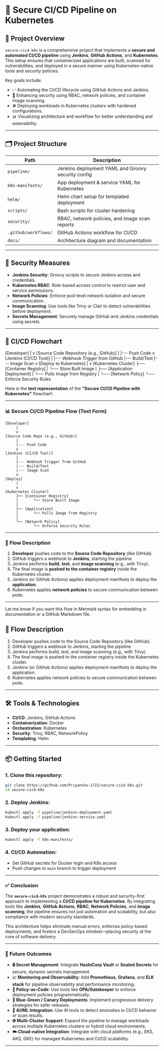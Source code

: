 # 🚀 Secure CI/CD Pipeline on Kubernetes 

## 🧩 Project Overview

`secure-cicd-k8s` is a comprehensive project that implements a **secure and automated CI/CD pipeline** using **Jenkins**, **GitHub Actions**, and **Kubernetes**. This setup ensures that containerized applications are built, scanned for vulnerabilities, and deployed in a secure manner using Kubernetes-native tools and security policies.

Key goals include:
- ✅ Automating the CI/CD lifecycle using GitHub Actions and Jenkins.
- 🔐 Enhancing security using RBAC, network policies, and container image scanning.
- ☸️ Deploying workloads in Kubernetes clusters with hardened configurations.
- 📊 Visualizing architecture and workflow for better understanding and extensibility.

---

## 🗂️ Project Structure

| Path                        | Description                                      |
|-----------------------------|--------------------------------------------------|
| `pipeline/`                | Jenkins deployment YAML and Groovy security config |
| `k8s-manifests/`           | App deployment & service YAML for Kubernetes     |
| `helm/`                    | Helm chart setup for templated deployment        |
| `scripts/`                 | Bash scripts for cluster hardening               |
| `security/`                | RBAC, network policies, and image scan reports   |
| `.github/workflows/`       | GitHub Actions workflow for CI/CD                |
| `docs/`                    | Architecture diagram and documentation           |

---

## 🔐 Security Measures

- **Jenkins Security**: Groovy scripts to secure Jenkins access and credentials.
- **Kubernetes RBAC**: Role-based access control to restrict user and service permissions.
- **Network Policies**: Enforce pod-level network isolation and secure communication.
- **Image Scanning**: Use tools like Trivy or Clair to detect vulnerabilities before deployment.
- **Secrets Management**: Securely manage GitHub and Jenkins credentials using secrets.

---

## 🔄 CI/CD Flowchart

[Developer]
     |
     v
[Source Code Repository (e.g., GitHub)]
     |
     |--- Push Code
     v
[Jenkins (CI/CD Tool)]
     |
     |--- Webhook Trigger from GitHub
     |--- Build/Test
     |--- Image Scan
     v
[Deploy to Kubernetes]
     |
     v
[Kubernetes Cluster]
     ├── [Container Registry]
     |       └── Store Built Image
     |
     ├── [Application Deployment]
     |       └── Pulls Image from Registry
     |
     └── [Network Policy]
             └── Enforce Security Rules

Here is the **text representation** of the **"Secure CI/CD Pipeline with Kubernetes"** flowchart:

---

### 📊 Secure CI/CD Pipeline Flow (Text Form)

```
[Developer]
     |
     v
[Source Code Repo (e.g., GitHub)]
     |
     |--- Push Code
     v
[Jenkins (CI/CD Tool)]
     |
     |--- Webhook Trigger from GitHub
     |--- Build/Test
     |--- Image Scan
     v
[Deploy]
     |
     v
[Kubernetes Cluster]
     ├── [Container Registry]
     |       └── Store Built Image
     |
     ├── [Application]
     |       └── Pulls Image from Registry
     |
     └── [Network Policy]
             └── Enforce Security Rules
```

---

### 🔁 Flow Description

1. **Developer** pushes code to the **Source Code Repository** (like GitHub).
2. GitHub triggers a webhook to **Jenkins**, starting the pipeline.
3. Jenkins performs **build**, **test**, and **image scanning** (e.g., with Trivy).
4. The final image is **pushed to the container registry** inside the Kubernetes cluster.
5. Jenkins (or GitHub Actions) applies deployment manifests to deploy the **application**.
6. Kubernetes applies **network policies** to secure communication between pods.

---

Let me know if you want this flow in Mermaid syntax for embedding in documentation or a GitHub Markdown file.

## 🔁 Flow Description

1. Developer pushes code to the Source Code Repository (like GitHub).
2. GitHub triggers a webhook to Jenkins, starting the pipeline.
3. Jenkins performs build, test, and image scanning (e.g., with Trivy).
4. The final image is pushed to the container registry inside the Kubernetes cluster.
5. Jenkins (or GitHub Actions) applies deployment manifests to deploy the application.
6. Kubernetes applies network policies to secure communication between pods.

---

## 🛠️ Tools & Technologies

- **CI/CD**: Jenkins, GitHub Actions
- **Containerization**: Docker
- **Orchestration**: Kubernetes
- **Security**: Trivy, RBAC, NetworkPolicy
- **Templating**: Helm

---

## 📦 Getting Started

### 1. Clone this repository:
```bash
git clone https://github.com/Priyanshu-1722/secure-cicd-k8s.git
cd secure-cicd-k8s
```

### 2. Deploy Jenkins:
```bash
kubectl apply -f pipeline/jenkins-deployment.yaml
kubectl apply -f pipeline/jenkins-service.yaml
```

### 3. Deploy your application:
```bash
kubectl apply -f k8s-manifests/
```

### 4. CI/CD Automation:
- Set GitHub secrets for Docker login and K8s access
- Push changes to `main` branch to trigger deployment

---

### ✅ Conclusion

The **`secure-cicd-k8s`** project demonstrates a robust and security-first approach to implementing a **CI/CD pipeline for Kubernetes**. By integrating tools like **Jenkins**, **GitHub Actions**, **RBAC**, **Network Policies**, and **image scanning**, the pipeline ensures not just automation and scalability, but also compliance with modern security standards.

This architecture helps eliminate manual errors, enforces policy-based deployments, and fosters a DevSecOps mindset—placing security at the core of software delivery.

---

### 🚀 Future Outcomes

* **🔒 Secret Management**: Integrate **HashiCorp Vault** or **Sealed Secrets** for secure, dynamic secrets management.
* **📈 Monitoring and Observability**: Add **Prometheus**, **Grafana**, and **ELK stack** for pipeline observability and performance monitoring.
* **🧪 Policy-as-Code**: Use tools like **OPA/Gatekeeper** to enforce deployment policies programmatically.
* **🔁 Blue-Green / Canary Deployments**: Implement progressive delivery strategies for safer releases.
* **🧠 AI/ML Integration**: Use AI tools to detect anomalies in CI/CD behavior or scan results.
* **🌐 Multi-Cluster Support**: Expand the pipeline to manage workloads across multiple Kubernetes clusters or hybrid cloud environments.
* **☁️ Cloud-native Integration**: Integrate with cloud platforms (e.g., EKS, AKS, GKE) for managed Kubernetes and CI/CD scalability.

---

